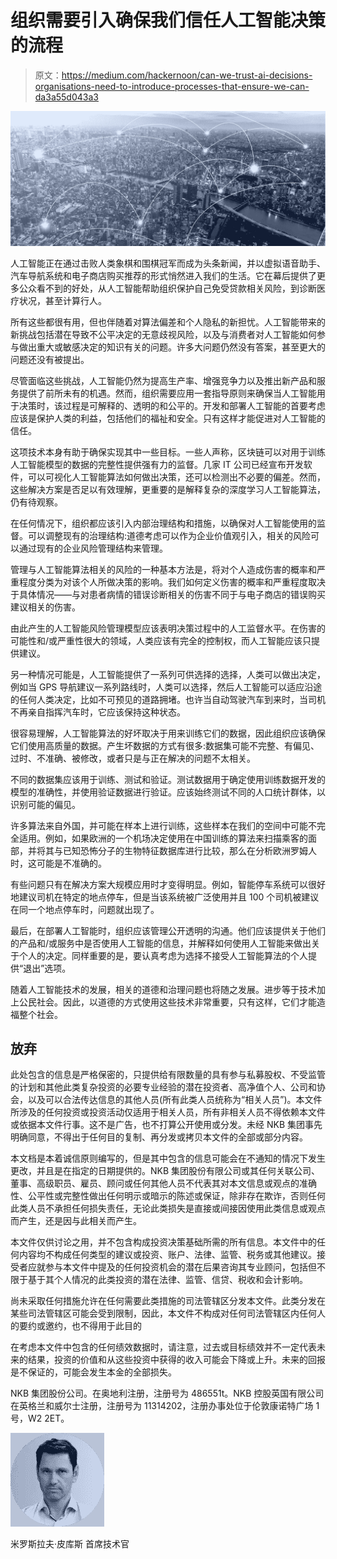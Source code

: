 # 组织需要引入确保我们信任人工智能决策的流程

> 原文：<https://medium.com/hackernoon/can-we-trust-ai-decisions-organisations-need-to-introduce-processes-that-ensure-we-can-da3a55d043a3>

![](img/82e48bb4071a98a63139d1079e2c133d.png)

人工智能正在通过击败人类象棋和围棋冠军而成为头条新闻，并以虚拟语音助手、汽车导航系统和电子商店购买推荐的形式悄然进入我们的生活。它在幕后提供了更多公众看不到的好处，从人工智能帮助组织保护自己免受贷款相关风险，到诊断医疗状况，甚至计算行人。

所有这些都很有用，但也伴随着对算法偏差和个人隐私的新担忧。人工智能带来的新挑战包括潜在导致不公平决定的无意歧视风险，以及与消费者对人工智能如何参与做出重大或敏感决定的知识有关的问题。许多大问题仍然没有答案，甚至更大的问题还没有被提出。

尽管面临这些挑战，人工智能仍然为提高生产率、增强竞争力以及推出新产品和服务提供了前所未有的机遇。然而，组织需要应用一套指导原则来确保当人工智能用于决策时，该过程是可解释的、透明的和公平的。开发和部署人工智能的首要考虑应该是保护人类的利益，包括他们的福祉和安全。只有这样才能促进对人工智能的信任。

这项技术本身有助于确保实现其中一些目标。一些人声称，区块链可以对用于训练人工智能模型的数据的完整性提供强有力的监督。几家 IT 公司已经宣布开发软件，可以可视化人工智能算法如何做出决策，还可以检测出不必要的偏差。然而，这些解决方案是否足以有效理解，更重要的是解释复杂的深度学习人工智能算法，仍有待观察。

在任何情况下，组织都应该引入内部治理结构和措施，以确保对人工智能使用的监督。可以调整现有的治理结构:道德考虑可以作为企业价值观引入，相关的风险可以通过现有的企业风险管理结构来管理。

管理与人工智能算法相关的风险的一种基本方法是，将对个人造成伤害的概率和严重程度分类为对该个人所做决策的影响。我们如何定义伤害的概率和严重程度取决于具体情况——与对患者病情的错误诊断相关的伤害不同于与电子商店的错误购买建议相关的伤害。

由此产生的人工智能风险管理模型应该表明决策过程中的人工监督水平。在伤害的可能性和/或严重性很大的领域，人类应该有完全的控制权，而人工智能应该只提供建议。

另一种情况可能是，人工智能提供了一系列可供选择的选择，人类可以做出决定，例如当 GPS 导航建议一系列路线时，人类可以选择，然后人工智能可以适应沿途的任何人类决定，比如不可预见的道路拥堵。也许当自动驾驶汽车到来时，当司机不再亲自指挥汽车时，它应该保持这种状态。

很容易理解，人工智能算法的好坏取决于用来训练它们的数据，因此组织应该确保它们使用高质量的数据。产生坏数据的方式有很多:数据集可能不完整、有偏见、过时、不准确、被修改，或者只是与正在解决的问题不太相关。

不同的数据集应该用于训练、测试和验证。测试数据用于确定使用训练数据开发的模型的准确性，并使用验证数据进行验证。应该始终测试不同的人口统计群体，以识别可能的偏见。

许多算法来自外国，并可能在样本上进行训练，这些样本在我们的空间中可能不完全适用。例如，如果欧洲的一个机场决定使用在中国训练的算法来扫描乘客的面部，并将其与已知恐怖分子的生物特征数据库进行比较，那么在分析欧洲罗姆人时，这可能是不准确的。

有些问题只有在解决方案大规模应用时才变得明显。例如，智能停车系统可以很好地建议司机在特定的地点停车，但是当该系统被广泛使用并且 100 个司机被建议在同一个地点停车时，问题就出现了。

最后，在部署人工智能时，组织应该管理公开透明的沟通。他们应该提供关于他们的产品和/或服务中是否使用人工智能的信息，并解释如何使用人工智能来做出关于个人的决定。同样重要的是，要认真考虑为选择不接受人工智能算法的个人提供“退出”选项。

随着人工智能技术的发展，相关的道德和治理问题也将随之发展。进步等于技术加上公民社会。因此，以道德的方式使用这些技术非常重要，只有这样，它们才能造福整个社会。

## 放弃

此处包含的信息是严格保密的，只提供给有限数量的具有参与私募股权、不受监管的计划和其他此类复杂投资的必要专业经验的潜在投资者、高净值个人、公司和协会，以及可以合法传达信息的其他人员(所有此类人员统称为“相关人员”)。本文件所涉及的任何投资或投资活动仅适用于相关人员，所有非相关人员不得依赖本文件或依据本文件行事。这不是广告，也不打算公开使用或分发。未经 NKB 集团事先明确同意，不得出于任何目的复制、再分发或拷贝本文件的全部或部分内容。

本文档是本着诚信原则编写的，但是其中包含的信息可能会在不通知的情况下发生更改，并且是在指定的日期提供的。NKB 集团股份有限公司或其任何关联公司、董事、高级职员、雇员、顾问或任何其他人员不代表其对本文信息或观点的准确性、公平性或完整性做出任何明示或暗示的陈述或保证，除非存在欺诈，否则任何此类人员不承担任何损失责任，无论此类损失是直接或间接因使用此类信息或观点而产生，还是因与此相关而产生。

本文件仅供讨论之用，并不包含构成投资决策基础所需的所有信息。本文件中的任何内容均不构成任何类型的建议或投资、账户、法律、监管、税务或其他建议。接受者应就参与本文件中提及的任何投资机会的潜在后果咨询其专业顾问，包括但不限于基于其个人情况的此类投资的潜在法律、监管、信贷、税收和会计影响。

尚未采取任何措施允许在任何需要此类措施的司法管辖区分发本文件。此类分发在某些司法管辖区可能会受到限制，因此，本文件不构成对任何司法管辖区内任何人的要约或邀约，也不得用于此目的

在考虑本文件中包含的任何绩效数据时，请注意，过去或目标绩效并不一定代表未来的结果，投资的价值和从这些投资中获得的收入可能会下降或上升。未来的回报是不保证的，可能会发生本金的全部损失。

NKB 集团股份公司。在奥地利注册，注册号为 486551t。NKB 控股英国有限公司在英格兰和威尔士注册，注册号为 11314202，注册办事处位于伦敦康诺特广场 1 号，W2 2ET。

![](img/dce0f5c498238f329ac2168794904306.png)

米罗斯拉夫·皮库斯
首席技术官